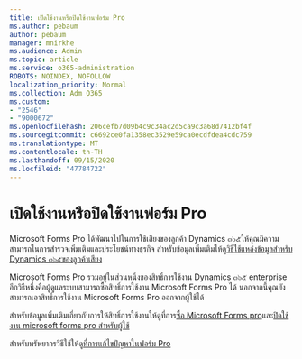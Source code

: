 ```yaml
---
title: เปิดใช้งานหรือปิดใช้งานฟอร์ม Pro
ms.author: pebaum
author: pebaum
manager: mnirkhe
ms.audience: Admin
ms.topic: article
ms.service: o365-administration
ROBOTS: NOINDEX, NOFOLLOW
localization_priority: Normal
ms.collection: Adm_O365
ms.custom:
- "2546"
- "9000672"
ms.openlocfilehash: 206cefb7d09b4c9c34ac2d5ca9c3a68d7412bf4f
ms.sourcegitcommit: c6692ce0fa1358ec3529e59ca0ecdfdea4cdc759
ms.translationtype: MT
ms.contentlocale: th-TH
ms.lasthandoff: 09/15/2020
ms.locfileid: "47784722"
---
```

# <a name="enable-or-disable-forms-pro"></a>เปิดใช้งานหรือปิดใช้งานฟอร์ม Pro

Microsoft Forms Pro ได้พัฒนาไปในการใช้เสียงของลูกค้า Dynamics ๓๖๕ให้คุณมีความสามารถในการสำรวจเพิ่มเติมและประโยชน์ทางธุรกิจ สำหรับข้อมูลเพิ่มเติมให้ดู[วิธีใช้แหล่งข้อมูลสำหรับ Dynamics ๓๖๕ของลูกค้าเสียง](https://go.microsoft.com/fwlink/p/?linkid=2128357)  

Microsoft Forms Pro รวมอยู่ในส่วนหนึ่งของสิทธิ์การใช้งาน Dynamics ๓๖๕ enterprise อีกวิธีหนึ่งคือผู้ดูแลระบบสามารถซื้อสิทธิ์การใช้งาน Microsoft Forms Pro ได้ นอกจากนี้คุณยังสามารถเอาสิทธิ์การใช้งาน Microsoft Forms Pro ออกจากผู้ใช้ได้  

สำหรับข้อมูลเพิ่มเติมเกี่ยวกับการให้สิทธิ์การใช้งานให้ดูที่การ[ซื้อ Microsoft Forms pro](https://docs.microsoft.com/forms-pro/purchase#purchase-microsoft-forms-pro-for-users-in-a-dynamics-365-tenant)และ[ปิดใช้งาน microsoft forms pro สำหรับผู้ใช้](https://docs.microsoft.com/forms-pro/purchase#disable-microsoft-forms-pro-for-a-user-1)
  
สำหรับทรัพยากรวิธีใช้ให้ดู[ที่การแก้ไขปัญหาในฟอร์ม Pro](https://docs.microsoft.com/forms-pro/troubleshoot)